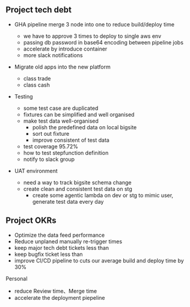 

## Project tech debt
- GHA pipeline merge 3 node into one to reduce build/deploy time
	- we have to approve 3 times to deploy to single aws env
	- passing db password in base64 encoding between pipeline jobs
	- accelerate by introduce container
	- more slack notifications
- Migrate old apps into the new platform
	- class trade
	- class cash
- Testing
	- some test case are duplicated
	- fixtures can be simplified and well organised
	- make test data well-organised
		- polish the predefined data on local bigsite
		- sort out fixture
		- improve  consistent of test data
	- test coverage 95.72%
	- how to test stepfunction definition
	- notify to slack group
	
- UAT environment
	- need a way to track bigsite schema change
	- create clean and consistent test data on stg
		- create some agentic lambda on dev or stg to mimic user, generate test data every day

## Project OKRs
- Optimize the data feed performance
- Reduce unplaned manually re-trigger times
- keep major tech debt tickets less than
- keep bugfix ticket less than
- improve CI/CD pipeline to cuts our average build and deploy time by 30%



Personal
- reduce Review time、Merge time
- accelerate the deployment piepeline